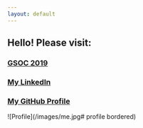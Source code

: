 ```yaml
---
layout: default
---
```


## Hello! Please visit:

### [GSOC 2019](/pages/gsoc-2019.md)

### [My LinkedIn](www.linkedin.com/in/knollalex/)

### [My GitHub Profile](https://github.com/knoll-alex)


![Profile](/images/me.jpg# profile bordered)
